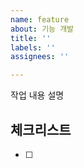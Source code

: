 ```yaml
---
name: feature
about: 기능 개발
title: ''
labels: ''
assignees: ''

---
```


작업 내용 설명
<!-- 해당 브랜치에서 작업할 내용을 간단하게 작성해주세요 -->

## 체크리스트
<!---  "중요한 순서" 대로 작업 리스트를 작성해주세요 -->

- [ ]
